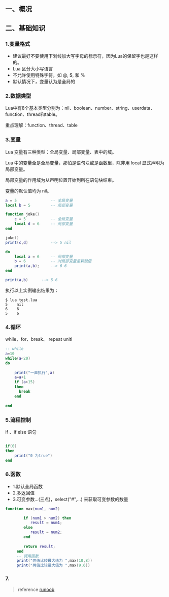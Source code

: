 
## 一、概况

## 二、基础知识

### 1.变量格式
* 建议最好不要使用下划线加大写字母的标示符，因为Lua的保留字也是这样的。
* Lua 区分大小写语言
* 不允许使用特殊字符，如 @, $, 和 % 
* 默认情况下，变量认为是全局的

### 2.数据类型
Lua中有8个基本类型分别为：nil、boolean、number、string、userdata、function、thread和table。

重点理解：function、thread、table

### 3.变量
Lua 变量有三种类型：全局变量、局部变量、表中的域。

Lua 中的变量全是全局变量，那怕是语句块或是函数里，除非用 local 显式声明为局部变量。

局部变量的作用域为从声明位置开始到所在语句块结束。

变量的默认值均为 nil。

~~~lua
a = 5               -- 全局变量
local b = 5         -- 局部变量

function joke()
    c = 5           -- 全局变量
    local d = 6     -- 局部变量
end

joke()
print(c,d)          --> 5 nil

do 
    local a = 6     -- 局部变量
    b = 6           -- 对局部变量重新赋值
    print(a,b);     --> 6 6
end

print(a,b)      --> 5 6

~~~

执行以上实例输出结果为：

~~~lu
$ lua test.lua 
5    nil
6    6
5    6

~~~

### 4.循环

while、for、break、 repeat  unitl 

~~~lua
-- while
a=10
while(a<20)
do
    
    print("一直执行",a)
    a=a+1
    if (a>15)
    then
      break
    end
    
end
~~~

### 5.流程控制
if 、if else 语句
~~~lua

if(0)
then 
    print("0 为true")
end

~~~
### 6.函数
* 1.默认全局函数
* 2.多返回值
* 3.可变参数...(三点)，select("#",...) 来获取可变参数的数量

~~~lua
function max(num1, num2)

        if (num1 > num2) then
           result = num1;
        else
           result = num2;
        end
     
        return result; 
     end
     -- 调用函数
     print("两值比较最大值为 ",max(10,8))
     print("两值比较最大值为 ",max(9,6))
~~~

### 7.


>reference
[runoob](https://www.runoob.com/lua/)
